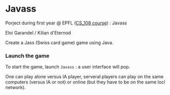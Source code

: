 # Javass

Porject during first year @ EPFL ([CS_108 course](https://edu.epfl.ch/coursebook/en/practice-of-object-oriented-programming-CS-108)) : Javass

Eloi Garandel / Kilian d'Eternod

Create a Jass (Swiss card game) game using Java.

### Launch the game

To start the game, launch `Javass` : a user interface will pop.

One can play alone versus IA player, serveral players can play on the same computers (versus IA or not) or online (but they have to be on the same locl network).

